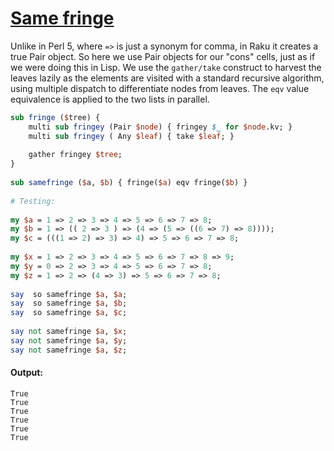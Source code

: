 [1]: https://rosettacode.org/wiki/Same_fringe

# [Same fringe][1]





Unlike in Perl 5, where `=>` is just a synonym for comma, in Raku it creates a true Pair object. So here we use Pair objects for our "cons" cells, just as if we were doing this in Lisp. We use the `gather/take` construct to harvest the leaves lazily as the elements are visited with a standard recursive algorithm, using multiple dispatch to differentiate nodes from leaves. The `eqv` value equivalence is applied to the two lists in parallel.

```perl
sub fringe ($tree) {
    multi sub fringey (Pair $node) { fringey $_ for $node.kv; }
    multi sub fringey ( Any $leaf) { take $leaf; }
 
    gather fringey $tree;
}
 
sub samefringe ($a, $b) { fringe($a) eqv fringe($b) }
 
# Testing:
 
my $a = 1 => 2 => 3 => 4 => 5 => 6 => 7 => 8;
my $b = 1 => (( 2 => 3 ) => (4 => (5 => ((6 => 7) => 8))));
my $c = (((1 => 2) => 3) => 4) => 5 => 6 => 7 => 8;
 
my $x = 1 => 2 => 3 => 4 => 5 => 6 => 7 => 8 => 9;
my $y = 0 => 2 => 3 => 4 => 5 => 6 => 7 => 8;
my $z = 1 => 2 => (4 => 3) => 5 => 6 => 7 => 8;
 
say  so samefringe $a, $a;
say  so samefringe $a, $b;
say  so samefringe $a, $c;
 
say not samefringe $a, $x;
say not samefringe $a, $y;
say not samefringe $a, $z;
```

#### Output:
```
True
True
True
True
True
True
```
